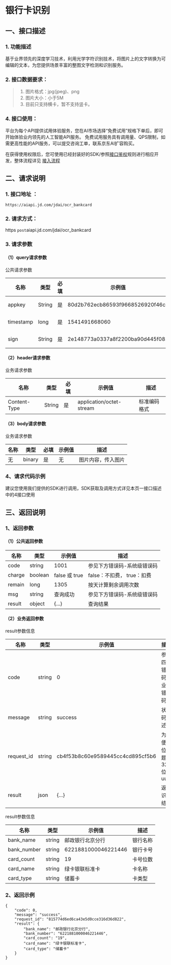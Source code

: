 # 银行卡识别

## 一、接口描述 

### 1. 功能描述  

  基于业界领先的深度学习技术，利用光学字符识别技术，将图片上的文字转换为可编辑的文本，为您提供场景丰富的整图文字检测和识别服务。
  
### 2. 接口数据要求：  
> 1. 图片格式：jpg(jpeg)、png
> 2. 图片大小：小于5M 
> 3. 目前只支持横卡，暂不支持竖卡。

### 4. 接口使用：  
  平台为每个API提供试用体验服务，您在AI市场选择“免费试用”规格下单后，即可开始体验业内领先的人工智能API服务。
免费试用服务具有调用量、QPS限制，如需更高性能的API服务，可以提交咨询工单，联系京东AI扩容购买。

在获得使用权限后，您可使用已经封装好的SDK/参照[接口鉴权](https://aidoc.jd.com/user/auth.html)规则进行相应开发，整体流程详见   [接入流程](https://aidoc.jd.com/user/flow.html)  

## 二、请求说明
### 1. 接口地址 ：

```
https://aiapi.jd.com/jdai/ocr_bankcard
```
### 2. 请求方式：  
https  `post`aiapi.jd.com/jdai/ocr_bankcard
### 3. 请求参数    
#### （1）query请求参数  
公共请求参数  

名称 | 类型 | 必填 | 示例值	| 描述
------|------|-----|-----|-----
appkey | String | 是 | 80d2b762ecb86593f9668526920f46c	 | 您的appkey，可在买家中心控制台中获取  
timestamp | long | 是 | 1541491668060 | 请求的时间戳，精确到毫秒，timestamp有效期5分钟  
sign | String | 是 | 2e148773a0337a8f2200ba90d445f083	 | 签名，根据规则MD5(sectetkey,timestamp)， 

#### （2）header请求参数
业务请求参数

名称 | 类型 | 必填 | 示例值 | 描述
------|-----|-----|-----|-----
Content-Type | String | 是 | application/octet-stream | 标准编码格式

#### （3）body请求参数
业务请求参数

名称 | 类型 | 必填 | 示例值 | 描述
------|-----|-----|-----|-----
无 | binary | 是 | 无 | 图片内容，传入图片

### 4、请求代码示例
建议您使用我们提供的SDK进行调用，SDK获取及调用方式详见本页一接口描述中的4接口使用

## 三、返回说明
### 1、返回参数
#### （1）公共返回参数  

名称 | 类型 | 示例值 | 描述
------|-----|-----|-----
code | string | 1001 | 参见下方错误码-系统级错误码
charge | boolean | false 或 true | false：不扣费， true：扣费
remain | long | 1305 | 按天计算剩余调用次数
msg | string | 查询成功 | 参见下方错误码-系统级错误码
result | object | {...} | 查询结果

#### （2）业务返回参数
result参数信息

名称 | 类型 | 示例值 | 描述
------|-----|-----|-----
code|	string|	0|	参照四、错误码-业务错误码
message|	string|	success|	状态码描述
request_id|	string|	cb4f53b8c60e9589445cc4cd895cf5b6|	为方便定位问题的32位uuid
result|	json|	{...}|	返回识别结果

result参数信息

名称 | 类型 | 示例值 | 描述
------|-----|-----|-----
bank_name|string|邮政银行北京分行|银行名称
bank_number|string|6221881000046221446|银行卡号
card_count|string|19|卡号位数
card_name|string|绿卡银联标准卡|卡名称
card_type|string|储蓄卡|卡类型

### 2、返回示例   


```
{
    "code": 0,
    "message": "success",
    "request_id": "815774d6ed6ca43e5d0cce316d36d822",
    "result": {
        "bank_name": "邮政银行北京分行",
        "bank_number": "6221881000046221446",
        "card_count": "19",
        "card_name": "绿卡银联标准卡",
        "card_type": "储蓄卡"
    }
}

```

